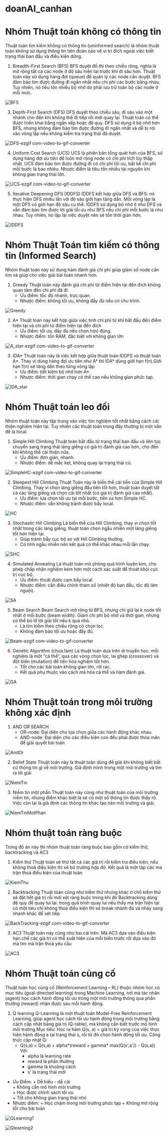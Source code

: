 # doanAI_canhan

# Nhóm Thuật toán không có thông tin 
Thuật toán tìm kiếm không có thông tin (uninformed search) là nhóm thuật toán không sử dụng thông tin tiên đoán nào về vị trí đích ngoài việc biết trạng thái ban đầu và điều kiện dừng. 
1. Breadth-First Search (BFS)
BFS duyệt đồ thị theo chiều rộng, nghĩa là mở rộng tất cả các node ở độ sâu hiện tại trước khi đi sâu hơn. Thuật toán này sử dụng hàng đợi (queue) để quản lý các node cần duyệt. BFS đảm bảo tìm được đường đi ngắn nhất nếu chi phí các bước bằng nhau. Tuy nhiên, nó tiêu tốn nhiều bộ nhớ do phải lưu trữ toàn bộ các node ở mỗi mức.

![BFS](https://github.com/user-attachments/assets/638f7d33-a19e-467b-84e8-99c55604f42d)

3. Depth-First Search (DFS)
DFS duyệt theo chiều sâu, đi sâu vào một nhánh cho đến khi không thể đi tiếp rồi mới quay lại. Thuật toán có thể được triển khai bằng ngăn xếp hoặc đệ quy. DFS sử dụng ít bộ nhớ hơn BFS, nhưng không đảm bảo tìm được đường đi ngắn nhất và dễ bị rơi vào vòng lặp nếu không kiểm tra trạng thái đã duyệt.

![DFS-ezgif com-video-to-gif-converter](https://github.com/user-attachments/assets/96c3628b-d19c-49a9-842b-6c2fb67ffe3b)

4. Uniform Cost Search (UCS)
UCS là phiên bản tổng quát hơn của BFS, sử dụng hàng đợi ưu tiên để luôn mở rộng node có chi phí tích lũy thấp nhất. UCS đảm bảo tìm được đường đi có chi phí tối ưu, bất kể chi phí mỗi bước là bao nhiêu. Nhược điểm là tiêu tốn nhiều tài nguyên khi không gian trạng thái lớn.

![UCS-ezgif com-video-to-gif-converter](https://github.com/user-attachments/assets/cc9a1d57-e3d8-4eff-8152-f2b2d3036ba3)

5. Iterative Deepening DFS (IDDFS)
IDDFS kết hợp giữa DFS và BFS: nó thực hiện DFS nhiều lần với độ sâu giới hạn tăng dần. Mỗi vòng lặp là một DFS có giới hạn độ sâu cụ thể. IDDFS sử dụng bộ nhớ ít như DFS và vẫn đảm bảo tìm được lời giải tối ưu như BFS nếu chi phí mỗi bước là như nhau. Tuy nhiên, nó lặp lại việc duyệt nên sẽ tốn thời gian hơn.

![IDDFS](https://github.com/user-attachments/assets/4d817569-77e2-44d2-92c6-0259a65fdb5e)


# Nhóm Thuật Toán tìm kiếm có thông tin (Informed Search)
Nhóm thuật toán này sử dụng hàm đánh giá chi phí giúp giảm số node cần tìm và giúp cho việc giải bài toán nhanh hơn.

1. Greedy
Thuật toán này đánh giá chi phí từ điểm hiện tại đến đích không quan tâm đến chi phí đã đi.
    + Ưu điểm: tốc độ nhanh, trực quan.
    + Nhược điểm: không tối ưu, không đầy đủ nếu có chu trình.

![Greedy](https://github.com/user-attachments/assets/c8895463-eb3b-4376-8606-98b2751ad1e8)

2. A*
Thuật toán này kết hợp giữa việc tính chi phí từ khi bắt đầu đến điểm hiện tại và chi phí từ điểm hiện tại đến đích
    + Ưu điểm: tối ưu, đầy đủ nếu chọn h(n) đúng.
    + Nhược điểm: tốn RAM, đặc biệt với không gian lớn

![A_star-ezgif com-video-to-gif-converter](https://github.com/user-attachments/assets/d3abb93c-0287-445a-a318-83acd6330acf)

3. IDA*
Thuật toán này là việc kết hợp giữa thuật toán IDDFS và thuật toán A*. Thay vì dùng hàng đợi ưu tiên như A* thì IDA* dùng giới hạn f(n).Giới hạn f(n) sẽ tăng dần theo từng vòng lặp
    + Ưu điểm: tiết kiệm bộ nhớ hơn A*.
    + Nhược điểm: thời gian chạy có thể cao nếu không gian phức tạp. 

![IDA_star](https://github.com/user-attachments/assets/11f54a08-13ee-4a42-9480-39319ea2b92b)

# Nhóm Thuật toán leo đồi 
Nhóm thuật toán này tập trung vào việc tìm nghiệm tốt nhất bằng cách cải thiện nghiệm hiện tại. Tuy nhiên các thuật toán trong đây thường bị một vấn đề là local.

1. Simple Hill Climbing
Thuật toán bắt đầu từ trạng thái ban đầu và liên tục chuyển sang trạng thái láng giềng có giá trị đánh giá cao hơn, cho đến khi không thể cải thiện nữa.
    + Ưu điểm: đơn giản, nhanh.
    + Nhược điểm: dễ mắc kẹt, không quay lại trạng thái cũ.

![SimpleHC-ezgif com-video-to-gif-converter](https://github.com/user-attachments/assets/fbd84ce6-2f5c-4d8a-9a1b-126585b66afe)

2. Steepest Hill Climbing
Thuật Toán này là biến thể cải tiến của Simple Hill Climbing. Thay vì chọn láng giềng đầu tiên tốt hơn, thuật toán duyệt tất cả các láng giềng và chọn cái tốt nhất (có giá trị đánh giá cao nhất).
    + Ưu điểm: lựa chọn tối ưu tại mỗi bước, tiến xa hơn Simple HC.
    + Nhược điểm: vẫn không tránh được bẫy local.

![HC](https://github.com/user-attachments/assets/a84b3d4d-3517-4631-a8cd-684e0c42666e)

3. Stochastic Hill Climbing
Là biến thể của Hill Climbing, thay vì chọn tốt nhất trong các láng giềng, thuật toán chọn ngẫu nhiên một láng giềng tốt hơn hiện tại.
    + Giúp tránh bẫy cục bộ so với Hill Climbing thường.
    + Có tính ngẫu nhiên nên kết quả có thể khác nhau mỗi lần chạy.

![SHC](https://github.com/user-attachments/assets/65736b18-1327-4a0d-946b-a29c92c9445a)

4. Simulated Annealing
Là thuật toán mô phỏng quá trình luyện kim, cho phép chấp nhận nghiệm kém hơn một cách xác suất để thoát khỏi cực trị cục bộ.
    + Ưu điểm: thoát được cạm bẫy local.
    + Nhược điểm: cần điều chỉnh tham số (nhiệt độ ban đầu, tốc độ làm nguội).

![SA](https://github.com/user-attachments/assets/0288dd71-eb45-4ea6-a6db-0416f7ec0aee)

5. Beam Search
Beam Search mở rộng từ BFS, nhưng chỉ giữ lại k node tốt nhất ở mỗi bước (beam width). Giảm chi phí bộ nhớ và thời gian, nhưng có thể bỏ lỡ lời giải tốt nếu k quá nhỏ.
    + Là tìm kiếm theo chiều rộng có chọn lọc.
    + Không đảm bảo tối ưu hoặc đầy đủ.

![Beam-ezgif com-video-to-gif-converter](https://github.com/user-attachments/assets/df66048b-80e7-4cb5-a7af-58e8b2c2a086)

6. Genetic Algorithm (chưa làm)
Là thuật toán dựa trên di truyền học: mỗi nghiệm là một “cá thể”, qua các vòng chọn lọc, lai ghép (crossover) và đột biến (mutation) để tiến hóa nghiệm tốt hơn.
    + Tốt cho các bài toán không gian lớn, rời rạc.
    + Kết quả phụ thuộc vào cách mã hóa cá thể và hàm đánh giá.

![GA](https://github.com/user-attachments/assets/0b7cd804-5b5e-4d86-8a55-05cbef6eb351)

# Nhóm Thuật toán trong môi trường không xác định 
1. AND OR SEARCH
    + OR-node: Đại diện cho lựa chọn giữa các hành động khác nhau.
    + AND-node: Đại diện cho các điều kiện con đều phải được thỏa mãn để giải quyết bài toán

![AndOr](https://github.com/user-attachments/assets/a54f9332-8c77-4a6e-99cd-10702d596f25)

2. Belief State 
    Thuật toán này là thuật toán dùng để giải khi không biết bất cứ thông tin gì về môi trường. Giả định mình trong một môi trường và tìm ra lời giải

![NiemTin](https://github.com/user-attachments/assets/d2b93550-ee99-4968-bafa-dc4aee2ee5b9)

3. Niềm tin một phần
    Thuật toán này cũng như thuật toán của môi trường niềm tin, nhưng điểm khác biệt là sẽ có một số thông tin được thấy rõ. Việc còn lại là giả định các thông tin khác tạo nên môi trường và giải.

![NiemTinMotPhan](https://github.com/user-attachments/assets/cc71eaa1-b65e-4c65-a279-1999ea4b7578)

# Nhóm thuật toán ràng buộc 
Trong đồ án này thì nhóm thuật toán ràng buộc bao gồm có kiểm thử, backtracking và AC3
1. Kiểm thử
Thuật toán sẽ thử tất cả các giá trị rồi kiểm tra điều kiện, nếu không thoả điều kiện thì sẽ bỏ trường hợp đó. Kết quả là một tập các ma trận thoả điều kiện của thuật toán

![KiemThu](https://github.com/user-attachments/assets/87d781a5-8763-4d09-856d-f71a4e027874)

2. Backtracking
Thuật toán cũng như kiểm thử nhưng khác ở chỗ kiểm thử sẽ đặt hết giá trị rồi mới xét ràng buộc trong khi đó Backtracking dùng đệ quy để quay lui lại. trong quá trình quay lui nếu thầy ma trận hiện tại có một tiêu chí không thoả điều kiện thì sẽ break nhánh đó và nhảy sang nhánh khác để xét tiếp

![BackTracking-ezgif com-video-to-gif-converter](https://github.com/user-attachments/assets/3d102abd-139d-4791-b26c-ae9486a6dbad)

3. AC3
Thuật toán này cũng như hai cái trên. Mà AC3 dựa vào điều kiện hạn chế các giá trị có thể xuất hiện của mỗi biến trước rồi dựa vào đó mà tìm mà trận thoả yêu cầu

![AC3](https://github.com/user-attachments/assets/51a223d6-be7d-407b-a294-bef1c31a43b0)

# Nhóm Thuật toán củng cố 
Thuật toán học củng cố (Reinforcement Learning – RL) thuộc nhóm học có mục tiêu (goal-directed learning) trong Machine Learning, nơi mà tác nhân (agent) học cách hành động tối ưu trong một môi trường thông qua phần thưởng (reward) nhận được sau mỗi hành động.
1. Q learning
Q-Learning là một thuật toán Model-Free Reinforcement Learning, giúp agent học cách tối ưu hành động trong môi trường bằng cách cập nhật bảng giá trị (Q-table), mà không cần biết trước mô hình môi trường.Mục tiêu: Học ra hàm Q(s, a) = giá trị kỳ vọng của việc thực hiện hành động a tại trạng thái s, rồi từ đó chọn hành động tối ưu.
Công thức cập nhật Q:
    + Q(s,a) = Q(s,a) + alpha*(reward + gamma* max(Q(s',a')) - Q(s,a))
Với:
        + alpha là learning rate
        + reward là phần thưởng
        + gamma là khoảng cách
        + s' là trạng thái mới
- Ưu Điểm:
        + Dễ hiểu – dễ cài	
        + Không cần mô hình môi trường	
        + Học được chính sách tối ưu	
        + Tốt cho không gian trạng thái nhỏ	
- Nhược điểm:
        + Học chậm trong môi trường phức tạp
        + Không mở rộng tốt cho bài toán

![QLearning1](https://github.com/user-attachments/assets/9fcffb77-2e8e-4569-a672-dfad757592fe)

![Qlearning2](https://github.com/user-attachments/assets/418c7a7d-4b53-4662-86fd-c0e9877c981d)

